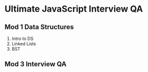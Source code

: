 # Ultimate JavaScript Interview QA

## Mod 1 Data Structures
1. Intro to DS
2. Linked Lists
3. BST

## Mod 3 Interview QA
